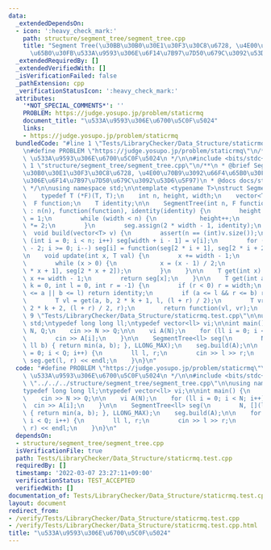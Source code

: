```yaml
---
data:
  _extendedDependsOn:
  - icon: ':heavy_check_mark:'
    path: structure/segment_tree/segment_tree.cpp
    title: "Segment Tree(\u30BB\u30B0\u30E1\u30F3\u30C8\u6728, \u4E00\u70B9\u3092\u66F4\
      \u65B0\u30FB\u533A\u9593\u306E\u6F14\u7B97\u7D50\u679C\u3092\u53D6\u5F97)"
  _extendedRequiredBy: []
  _extendedVerifiedWith: []
  _isVerificationFailed: false
  _pathExtension: cpp
  _verificationStatusIcon: ':heavy_check_mark:'
  attributes:
    '*NOT_SPECIAL_COMMENTS*': ''
    PROBLEM: https://judge.yosupo.jp/problem/staticrmq
    document_title: "\u533A\u9593\u306E\u6700\u5C0F\u5024"
    links:
    - https://judge.yosupo.jp/problem/staticrmq
  bundledCode: "#line 1 \"Tests/LibraryChecker/Data_Structure/staticrmq.test.cpp\"\
    \n#define PROBLEM \"https://judge.yosupo.jp/problem/staticrmq\"\n/**\n * @brief\
    \ \u533A\u9593\u306E\u6700\u5C0F\u5024\n */\n\n#include <bits/stdc++.h>\n\n#line\
    \ 1 \"structure/segment_tree/segment_tree.cpp\"\n/**\n * @brief Segment Tree(\u30BB\
    \u30B0\u30E1\u30F3\u30C8\u6728, \u4E00\u70B9\u3092\u66F4\u65B0\u30FB\u533A\u9593\
    \u306E\u6F14\u7B97\u7D50\u679C\u3092\u53D6\u5F97)\n * @docs docs/structure/segment_tree/segment_tree.md\n\
    \ */\n\nusing namespace std;\n\ntemplate <typename T>\nstruct SegmentTree {\n\
    \    typedef T (*F)(T, T);\n    int n, height, width;\n    vector<T> seg;\n  \
    \  F function;\n    T identity;\n\n    SegmentTree(int n, F function, T identity)\
    \ : n(n), function(function), identity(identity) {\n        height = 1, width\
    \ = 1;\n        while (width < n) {\n            height++;\n            width\
    \ *= 2;\n        }\n        seg.assign(2 * width - 1, identity);\n    }\n\n  \
    \  void build(vector<T> v) {\n        assert(n == (int)v.size());\n        for\
    \ (int i = 0; i < n; i++) seg[width + i - 1] = v[i];\n        for (int i = width\
    \ - 2; i >= 0; i--) seg[i] = function(seg[2 * i + 1], seg[2 * i + 2]);\n    }\n\
    \n    void update(int x, T val) {\n        x += width - 1;\n        seg[x] = val;\n\
    \        while (x > 0) {\n            x = (x - 1) / 2;\n            seg[x] = function(seg[2\
    \ * x + 1], seg[2 * x + 2]);\n        }\n    }\n\n    T get(int x) {\n       \
    \ x += width - 1;\n        return seg[x];\n    }\n\n    T get(int a, int b, int\
    \ k = 0, int l = 0, int r = -1) {\n        if (r < 0) r = width;\n        if (r\
    \ <= a || b <= l) return identity;\n        if (a <= l && r <= b) return seg[k];\n\
    \        T vl = get(a, b, 2 * k + 1, l, (l + r) / 2);\n        T vr = get(a, b,\
    \ 2 * k + 2, (l + r) / 2, r);\n        return function(vl, vr);\n    }\n};\n#line\
    \ 9 \"Tests/LibraryChecker/Data_Structure/staticrmq.test.cpp\"\n\nusing namespace\
    \ std;\ntypedef long long ll;\ntypedef vector<ll> vi;\n\nint main() {\n    ll\
    \ N, Q;\n    cin >> N >> Q;\n\n    vi A(N);\n    for (ll i = 0; i < N; i++) {\n\
    \        cin >> A[i];\n    }\n\n    SegmentTree<ll> seg(\n        N, [](ll a,\
    \ ll b) { return min(a, b); }, LLONG_MAX);\n    seg.build(A);\n\n    for (ll i\
    \ = 0; i < Q; i++) {\n        ll l, r;\n        cin >> l >> r;\n        cout <<\
    \ seg.get(l, r) << endl;\n    }\n}\n"
  code: "#define PROBLEM \"https://judge.yosupo.jp/problem/staticrmq\"\n/**\n * @brief\
    \ \u533A\u9593\u306E\u6700\u5C0F\u5024\n */\n\n#include <bits/stdc++.h>\n\n#include\
    \ \"../../../structure/segment_tree/segment_tree.cpp\"\n\nusing namespace std;\n\
    typedef long long ll;\ntypedef vector<ll> vi;\n\nint main() {\n    ll N, Q;\n\
    \    cin >> N >> Q;\n\n    vi A(N);\n    for (ll i = 0; i < N; i++) {\n      \
    \  cin >> A[i];\n    }\n\n    SegmentTree<ll> seg(\n        N, [](ll a, ll b)\
    \ { return min(a, b); }, LLONG_MAX);\n    seg.build(A);\n\n    for (ll i = 0;\
    \ i < Q; i++) {\n        ll l, r;\n        cin >> l >> r;\n        cout << seg.get(l,\
    \ r) << endl;\n    }\n}\n"
  dependsOn:
  - structure/segment_tree/segment_tree.cpp
  isVerificationFile: true
  path: Tests/LibraryChecker/Data_Structure/staticrmq.test.cpp
  requiredBy: []
  timestamp: '2022-03-07 23:27:11+09:00'
  verificationStatus: TEST_ACCEPTED
  verifiedWith: []
documentation_of: Tests/LibraryChecker/Data_Structure/staticrmq.test.cpp
layout: document
redirect_from:
- /verify/Tests/LibraryChecker/Data_Structure/staticrmq.test.cpp
- /verify/Tests/LibraryChecker/Data_Structure/staticrmq.test.cpp.html
title: "\u533A\u9593\u306E\u6700\u5C0F\u5024"
---
```

